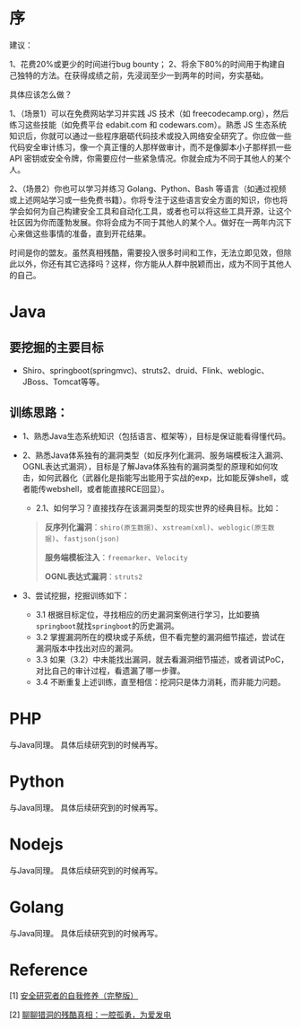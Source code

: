 # 序
建议：

1、花费20%或更少的时间进行bug bounty；
2、将余下80%的时间用于构建自己独特的方法。在获得成绩之前，先浸润至少一到两年的时间，夯实基础。

具体应该怎么做？

1、（场景1）可以在免费网站学习并实践 JS 技术（如 freecodecamp.org），然后练习这些技能（如免费平台 edabit.com 和 codewars.com）。熟悉 JS 生态系统知识后，你就可以通过一些程序磨砺代码技术或投入网络安全研究了。你应做一些代码安全审计练习，像一个真正懂的人那样做审计，而不是像脚本小子那样抓一些 API 密钥或安全令牌，你需要应付一些紧急情况。你就会成为不同于其他人的某个人。

2、（场景2）你也可以学习并练习 Golang、Python、Bash 等语言（如通过视频或上述网站学习或一些免费书籍）。你将专注于这些语言安全方面的知识，你也将学会如何为自己构建安全工具和自动化工具，或者也可以将这些工具开源，让这个社区因为你而蓬勃发展。你将会成为不同于其他人的某个人。做好在一两年内沉下心来做这些事情的准备，直到开花结果。

时间是你的盟友。虽然真相残酷，需要投入很多时间和工作，无法立即见效，但除此以外，你还有其它选择吗？这样，你方能从人群中脱颖而出，成为不同于其他人的自己。

# Java

## 要挖掘的主要目标

- Shiro、springboot(springmvc)、struts2、druid、Flink、weblogic、JBoss、Tomcat等等。

## 训练思路：
- 1、熟悉Java生态系统知识（包括语言、框架等），目标是保证能看得懂代码。
- 2、熟悉Java体系独有的漏洞类型（如反序列化漏洞、服务端模板注入漏洞、OGNL表达式漏洞），目标是了解Java体系独有的漏洞类型的原理和如何攻击，如何武器化（武器化是指能写出能用于实战的exp，比如能反弹shell，或者能传webshell，或者能直接RCE回显）。
  - 2.1、如何学习？直接找存在该漏洞类型的现实世界的经典目标。比如：

  >**反序列化漏洞**：`shiro(原生数据)`、`xstream(xml)`、`weblogic(原生数据)`、`fastjson(json)`
  >
  >**服务端模板注入**：`freemarker`、`Velocity`
  >
  >**OGNL表达式漏洞**：`struts2`
- 3、尝试挖掘，挖掘训练如下：
  - 3.1 根据目标定位，寻找相应的历史漏洞案例进行学习，比如要搞`springboot`就找`springboot`的历史漏洞。
  - 3.2 掌握漏洞所在的模块或子系统，但不看完整的漏洞细节描述，尝试在漏洞版本中找出对应的漏洞。
  - 3.3 如果（3.2）中未能找出漏洞，就去看漏洞细节描述，或者调试PoC，对比自己的审计过程，看遗漏了哪一步骤。
  - 3.4 不断重复上述训练，直至相信：挖洞只是体力消耗，而非能力问题。


# PHP

与Java同理。
具体后续研究到的时候再写。


# Python

与Java同理。
具体后续研究到的时候再写。


# Nodejs

与Java同理。
具体后续研究到的时候再写。

# Golang

与Java同理。
具体后续研究到的时候再写。


# Reference
[1] [安全研究者的自我修养（完整版）](https://paper.seebug.org/789/)

[2] [聊聊猎洞的残酷真相：一腔孤勇，为爱发电](https://mp.weixin.qq.com/s/iiN0MjWZhmFRoUsdCXhGhQ)